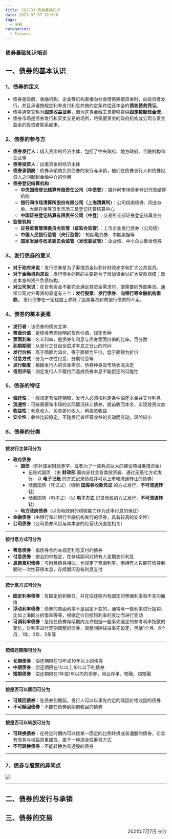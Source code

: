 ```yaml
---
title: S02E03 债券基础知识
date: 2021-07-07 12:0:0
tags:
  - 金融
categories: 
  - Finance
---
```

### 债券基础知识培训

<!--more-->

## 一、债券的基本认识

### 1、债券的定义

- 债券是政府、金融机构、企业等机构直接向社会借债筹措资金时，向投资者发行，并且承诺按规定利率支付利息并按约定条件偿还本金的**债权债务凭证**。
- 债券通常又称为**固定收益证券**，因为这类金融工具能够提供**固定数额现金流**。
- 债券市场是债券发行和买卖交易的场所，将需要资金的政府机构或公司与资金盈余的投资者联系起来。

### 2、债券的参与方

- **债券发行人**：借入资金的经济主体，包括了中央政府、地方政府、金融机构和企业等
- **债券投资人**：出借资金的经济主体
- **债券承销商**：债券承销商负责债券的发行与承销，他们在债券发行人和债券投资人之间起到金融中介的作用
- **债券登记结算机构**：
  + **中央国债登记结算有限责任公司（中债登）**：银行间市场债券登记托管结算机构
  + **银行间市场清算所股份有限公司（上海清算所）**：公司信用债券、同业存单、大额存单等货币市场工具登记托管结算中心
  + **中国证券登记结算有限责任公司（中登）**：交易所全部证券登记结算业务
- **监管机构**：
  + **证券监督管理委员会监管（证监会监管）**：上市企业发行债券（公司债）
  + **中国人民银行监管（央行监管）**：短期融资券、中期票据等
  + **国家发展与改革委员会监管（发改委监管）**：企业债、中小企业集合债券

### 3、发行债券的意义

- **对于政府来说**：发行债券是为了筹措资金以弥补财政赤字和扩大公共投资。
- **对于金融机构来说**：发行债券的目的主要是为了增加资金以扩大贷款规模；改变本身的资产负债结构。
- **对公司来说**：在自有资金不能完全满足其资金需求时，便需要向外部筹资。通常公司对外筹资的渠道有三个：**发行股票**、**发行债券**、**向银行等金融机构借款**。 发行债券在一定程度上弥补了股票筹资和向银行借款的不足。

### 4、债券的基本要素

- **发行者**：该债券的债务主体
- **票面价值**：是债券票面标明的货币价值，规定币种
- **票面利率**：名义利率，是债券年利息与债券票面价值的比率，百分数
- **到期期限**：从发行之日起至偿清本息之日止的时间
- **发行价格**：高于面额为溢价，等于面额为平价，低于面额为折价
- **付息方式**：分为一次性付息、分期付息等
- **发行额度**：根据发行人的资金需求、债券种类及市场状况决定
- **信用评级**：测定发行人不履约而造成债券本息不能偿还的可能性

### 5、债券的特征

- **偿还性**：一般规定有偿还期限，发行人必须按约定条件偿还本金并支付利息
- **流通性**：可按需要和市场的实际情况转让债券，提前收回本金，实现投资收益
- **收益性**：利息收入、买卖差价收入、再投资收益
- **安全性**：收益比较稳定，不随发行者经营收益的变动而变动，风险较小

### 6、债券的分类

---

**按发行主体可分为**

- **政府债券**
  + **国债**（弥补国家财政赤字，或者为了一些耗资巨大的建设项目筹措资金）
    * 记账式国债 （由 **财政部** 面向全社会各类投资者、通过无纸化方式发行、以 **电子记账** 的方式记录债权并可以上市和流通转让的债券）
    * 储蓄国债（凭证式）（填制 **国库券收款凭证** 的方式发行，**不可流通转让**）
    * 储蓄国债（电子式）（以 **电子方式** 记录债权的方式发行，**不可流通转让**）
  + **地方政府债券**（以当地政府的税收能力作为还本付息的保证）
- **金融债券**（由银行和非银行金融机构发行的债券，具有较高的安全性）
- **公司债券**（公司债券风险与其本身的经营状况直接相关）

---

**按付息方式可分为**

- **零息债券**：指债券合约未规定利息支付的债券
- **付息债券**：按合约中规定，在存续期间对持有人定期支付利息
- **息票累积债券**：与附息债券相似，也规定了票面利率，但持有人只能在债券到期时一次性获得本息，存续期间没有利息支付

---

**按计息方式可分为**

- **固定利率债券**：有固定的到期日，并在偿还期内有固定的票面利率和不变的面值
- **浮动利率债券**：债券的票面利率不是固定不变的，通常与一些利率进行挂钩，比如上海同业拆借率等等，根据定价日挂钩利率的变动而进行变动
- **可调利率债券**：是指在债券存续期内允许根据一些事先选定的参考利率指数的变化，对利率进行定期调整的债券，调整间隔往往事先设定，包括1个月、6个月、1年、3年、5年等

---

**按偿还期限可分为**

- **长期债券**：偿还期限在10年或10年以上的债券
- **中期债券**：偿还期限在1年以上10年以下的债券
- **短期债券**：偿还期限在1年或1年以内的债券，同业存单、短融、超短融

---

**按是否可以赎回可分为**

- **可赎回债券**：在债券到期前，发行人可以以事先约定的赎回价格收回的债券
- **不可赎回债券**：不能在债券到期前收回的债券

---

**按是否可以转股可分为**

- **可转换债券**：在特定时期内可以按某一固定的比例转换成普通股的债券，它具有债务与权益双重属性，属于一种混合性筹资方式
- **不可转换债券**：不能转换为普通股的债券

---

### 7、债券与股票的异同点

![](https://z3.ax1x.com/2021/07/09/RjaPNF.png)

---

## 二、债券的发行与承销

## 三、债券的交易

<p align="right">2021年7月7日 长沙</p>
